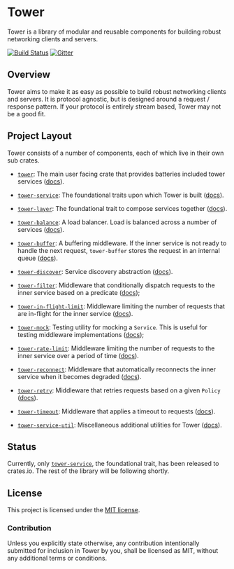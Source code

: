# Tower

Tower is a library of modular and reusable components for building robust
networking clients and servers.

[![Build Status][azure-badge]][azure-url]
[![Gitter][gitter-badge]][gitter-url]

[azure-badge]: https://dev.azure.com/tower-rs/Tower/_apis/build/status/tower-rs.tower?branchName=master
[azure-url]: https://dev.azure.com/tower-rs/Tower/_build/latest?definitionId=1&branchName=master
[gitter-badge]: https://badges.gitter.im/tower-rs/tower.svg
[gitter-url]: https://gitter.im/tower-rs/tower

## Overview

Tower aims to make it as easy as possible to build robust networking clients and
servers. It is protocol agnostic, but is designed around a request / response
pattern. If your protocol is entirely stream based, Tower may not be a good fit.

## Project Layout

Tower consists of a number of components, each of which live in their own sub
crates.

* [`tower`]: The main user facing crate that provides batteries included tower services ([docs][t-docs]).

* [`tower-service`]: The foundational traits upon which Tower is built
  ([docs][ts-docs]).

* [`tower-layer`]: The foundational trait to compose services together
  ([docs][tl-docs]).

* [`tower-balance`]: A load balancer. Load is balanced across a number of
  services ([docs][tb-docs]).

* [`tower-buffer`]: A buffering middleware. If the inner service is not ready to
  handle the next request, `tower-buffer` stores the request in an internal
  queue ([docs][tbuf-docs]).

* [`tower-discover`]: Service discovery abstraction ([docs][td-docs]).

* [`tower-filter`]: Middleware that conditionally dispatch requests to the inner
  service based on a predicate ([docs][tf-docs]);

* [`tower-in-flight-limit`]: Middleware limiting the number of requests that
  are in-flight for the inner service ([docs][tifl-docs]).

* [`tower-mock`]: Testing utility for mocking a `Service`. This is useful for
  testing middleware implementations ([docs][tm-docs]);

* [`tower-rate-limit`]: Middleware limiting the number of requests to the inner
  service over a period of time ([docs][trl-docs]).

* [`tower-reconnect`]: Middleware that automatically reconnects the inner
  service when it becomes degraded ([docs][tre-docs]).

* [`tower-retry`]: Middleware that retries requests based on a given `Policy`
  ([docs][tretry-docs]).

* [`tower-timeout`]: Middleware that applies a timeout to requests
  ([docs][tt-docs]).

* [`tower-service-util`]: Miscellaneous additional utilities for Tower
  ([docs][tu-docs]).

## Status

Currently, only [`tower-service`], the foundational trait, has been released to
crates.io. The rest of the library will be following shortly.

## License

This project is licensed under the [MIT license](LICENSE).

### Contribution

Unless you explicitly state otherwise, any contribution intentionally submitted
for inclusion in Tower by you, shall be licensed as MIT, without any additional
terms or conditions.

[`tower`]: tower
[t-docs]: https://tower-rs.github.io/tower/doc/tower/index.html
[`tower-service`]: tower-service
[ts-docs]: https://docs.rs/tower-service/
[`tower-layer`]: tower-layer
[tl-docs]: https://docs.rs/tower-layer/
[`tower-balance`]: tower-balance
[tb-docs]: https://tower-rs.github.io/tower/doc/tower_balance/index.html
[`tower-buffer`]: tower-buffer
[tbuf-docs]: https://tower-rs.github.io/tower/doc/tower_buffer/index.html
[`tower-discover`]: tower-discover
[td-docs]: https://tower-rs.github.io/tower/doc/tower_discover/index.html
[`tower-filter`]: tower-filter
[tf-docs]: https://tower-rs.github.io/tower/doc/tower_filter/index.html
[`tower-in-flight-limit`]: tower-in-flight-limit
[tifl-docs]: https://tower-rs.github.io/tower/doc/tower_in_flight_limit/index.html
[`tower-mock`]: tower-mock
[tm-docs]: https://tower-rs.github.io/tower/doc/tower_mock/index.html
[`tower-rate-limit`]: tower-rate-limit
[trl-docs]: https://tower-rs.github.io/tower/doc/tower_rate_limit/index.html
[`tower-reconnect`]: tower-reconnect
[tre-docs]: https://tower-rs.github.io/tower/doc/tower_reconnect/index.html
[`tower-retry`]: tower-retry
[tretry-docs]: https://tower-rs.github.io/tower/doc/tower_retry/index.html
[`tower-timeout`]: tower-timeout
[tt-docs]: https://tower-rs.github.io/tower/doc/tower_timeout/index.html
[`tower-service-util`]: tower-service-util
[tu-docs]: https://tower-rs.github.io/tower/doc/tower_util/index.html
